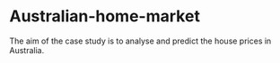 # Australian-home-market
The aim of the case study is to analyse and predict the house prices in Australia.
